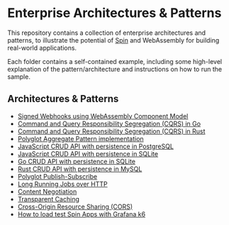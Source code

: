 # Enterprise Architectures & Patterns

This repository contains a collection of enterprise architectures and patterns, to illustrate the potential of [Spin](https://github.com/fermyon/spin) and WebAssembly for building real-world applications.

Each folder contains a self-contained example, including some high-level explanation of the pattern/architecture and instructions on how to run the sample.

## Architectures & Patterns

- [Signed Webhooks using WebAssembly Component Model](./signed-webhooks/)
- [Command and Query Responsibility Segregation (CQRS) in Go](./cqrs-go/)
- [Command and Query Responsibility Segregation (CQRS) in Rust](./cqrs-rust/)
- [Polyglot Aggregate Pattern implementation](./aggregate-pattern/)
- [JavaScript CRUD API with persistence in PostgreSQL](./http-crud-js-pg/)
- [JavaScript CRUD API with persistence in SQLite](./http-crud-js-sqlite/)
- [Go CRUD API with persistence in SQLite](./http-crud-go-sqlite/)
- [Rust CRUD API with persistence in MySQL](./http-crud-rust-mysql/)
- [Polyglot Publish-Subscribe](./pub-sub-polyglot/)
- [Long Running Jobs over HTTP](./long-running-jobs-over-http/)
- [Content Negotiation](./content-negotiation-rust/)
- [Transparent Caching](./caching-rust/)
- [Cross-Origin Resource Sharing (CORS)](./cors-rust/)
- [How to load test Spin Apps with Grafana k6](./load-testing-spin-with-k6/)
